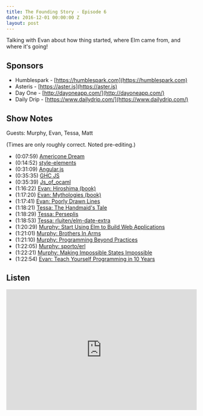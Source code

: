 ```yaml
---
title: The Founding Story - Episode 6
date: 2016-12-01 00:00:00 Z
layout: post
---
```


Talking with Evan about how thing started, where Elm came from, and where it's going!

## Sponsors

- Humblespark - [https://humblespark.com](https://humblespark.com)
- Asteris - [https://aster.is](https://aster.is)
- Day One - [http://dayoneapp.com/](http://dayoneapp.com/)
- Daily Drip - [https://www.dailydrip.com/](https://www.dailydrip.com/)

## Show Notes

Guests: Murphy, Evan, Tessa, Matt

(Times are only roughly correct. Noted pre-editing.)

- (0:07:59) [Americone Dream](http://www.benjerry.com/flavors/americone-dream-ice-cream)
- (0:14:52) [style-elements](http://package.elm-lang.org/packages/mdgriffith/style-elements/latest)
- (0:31:09) [Angular.js](https://angularjs.org/)
- (0:35:35) [GHC JS](https://github.com/ghcjs/ghcjs)
- (0:35:39) [Js_of_ocaml](https://github.com/ocsigen/js_of_ocaml)
- (1:16:22) [Evan: Hiroshima (book)](https://en.wikipedia.org/wiki/Hiroshima_(book))
- (1:17:20) [Evan: Mythologies (book)](https://en.wikipedia.org/wiki/Mythologies_(book))
- (1:17:41) [Evan: Poorly Drawn Lines](http://poorlydrawnlines.com/comic/shapes-club/)
- (1:18:21) [Tessa: The Handmaid's Tale](http://www.goodreads.com/book/show/38447.The_Handmaid_s_Tale)
- (1:18:29) [Tessa: Perseplis](http://www.goodreads.com/book/show/991197.The_Complete_Persepolis)
- (1:18:53) [Tessa: rluiten/elm-date-extra](https://github.com/rluiten/elm-date-extra)
- (1:20:29) [Murphy: Start Using Elm to Build Web Applications](https://egghead.io/courses/start-using-elm-to-build-web-applications)
- (1:21:01) [Murphy: Brothers In Arms](https://www.amazon.com/dp/B000FC1LPG/ref=dp-kindle-redirect?_encoding=UTF8&btkr=1)
- (1:21:10) [Murphy: Programming Beyond Practices](http://shop.oreilly.com/product/0636920047391.do)
- (1:22:05) [Murphy: sporto/erl](http://package.elm-lang.org/packages/sporto/erl/latest)
- (1:22:21) [Murphy: Making Impossible States Impossible](https://www.youtube.com/watch?v=IcgmSRJHu_8)
- (1:22:54) [Evan: Teach Yourself Programming in 10 Years](http://wiki.c2.com/?TeachYourselfProgrammingInTenYears)


## Listen
<iframe src="https://cast.rocks/player/6039/Elm-Town-6-Origin-Story.mp3?episodeTitle=The%20Founding%20Story%2C%20Elm%20Town%20-%20Episode%206&podcastTitle=Elm%20Town&episodeDate=December%205th%2C%202016&imageURL=https%3A%2F%2Fcast.rocks%2Fhosting%2F6039%2Ffeeds%2F8YSE5.jpg&itunesLink=https%3A%2F%2Fitunes.apple.com%2Fus%2Fpodcast%2Felm-town%2Fid1158047037%3Fmt%3D2" style="border: none; min-height: 265px; max-height: 320px; max-width: 558px; min-width: 270px; width: 100%; height: 100%;" scrollbars="no"></iframe>
